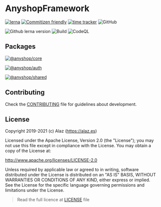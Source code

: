 # AnyshopFramework

[![lerna](https://img.shields.io/badge/maintained%20with-lerna-cc00ff.svg)](https://lerna.js.org/)
[![Commitizen friendly](https://img.shields.io/badge/commitizen-friendly-brightgreen.svg)](http://commitizen.github.io/cz-cli/)
[![time tracker](https://wakatime.com/badge/github/alazes/anyshop-framework.svg)](https://wakatime.com/badge/github/alazes/anyshop-framework)
![GitHub](https://img.shields.io/github/license/alazes/anyshop-framework)

![Github lerna version](https://img.shields.io/github/lerna-json/v/alazes/anyshop-framework/main)
![Build](https://github.com/alazes/anyshop-framework/workflows/Build/badge.svg?branch=main)
![CodeQL](https://github.com/alazes/anyshop-framework/workflows/CodeQL/badge.svg?branch=main)

<!--  -->

## Packages

[![@anyshop/core](https://img.shields.io/npm/v/@anyshop/core?label=@anyshop/core&labelColor=white&color=blue&style=plastic&logo=ionic)](https://www.npmjs.com/package/@anyshop/core)

[![@anyshop/auth](https://img.shields.io/npm/v/@anyshop/auth?label=@anyshop/auth&labelColor=white&color=blue&style=plastic&logo=ionic)](https://www.npmjs.com/package/@anyshop/auth)

[![@anyshop/shared](https://img.shields.io/npm/v/@anyshop/shared?label=@anyshop/shared&labelColor=white&color=blue&style=plastic&logo=ionic)](https://www.npmjs.com/package/@anyshop/shared)

## Contributing

Check the [CONTRIBUTING](.github/CONTRIBUTING.md) file for guidelines about development.

## License

Copyright 2019-2021 (c) Alaz (https://alaz.es)

Licensed under the Apache License, Version 2.0 (the "License");
you may not use this file except in compliance with the License.
You may obtain a copy of the License at:

http://www.apache.org/licenses/LICENSE-2.0

Unless required by applicable law or agreed to in writing, software
distributed under the License is distributed on an "AS IS" BASIS,
WITHOUT WARRANTIES OR CONDITIONS OF ANY KIND, either express or implied.
See the License for the specific language governing permissions and
limitations under the License.

> Read the full licence at [LICENSE](./LICENSE) file
